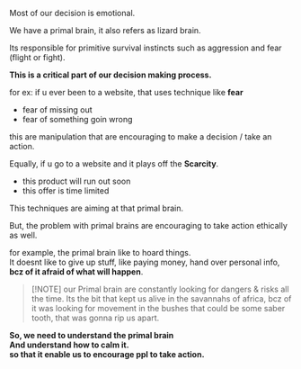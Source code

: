 

Most of our decision is emotional.

We have a primal brain, it also refers as lizard brain.

Its responsible for primitive survival instincts such as aggression and fear (flight or fight).

**This is a critical part of our decision making process.**

for ex:
if u ever been to a website, that uses technique like **fear**
- fear of missing out
- fear of something goin wrong

this are manipulation that are encouraging to make a decision / take an action. 

Equally, if u go to a website and it plays off the **Scarcity**.
- this product will run out soon
- this offer is time limited

This techniques are aiming at that primal brain.

But, the problem with primal brains are encouraging to take action ethically as well.

for example,
the primal brain like to hoard things.\
It doesnt like to give up stuff, like paying money, hand over personal info, **bcz of it afraid of what will happen**.


> [!NOTE] our Primal brain are constantly looking for dangers & risks all the time.
> Its the bit that kept us alive in the savannahs of africa, bcz of it was looking for movement in the bushes that could be some saber tooth, that was gonna rip us apart.

**So, we need to understand the primal brain\
And understand how to calm it.\
so that it enable us to encourage ppl to take action.**










